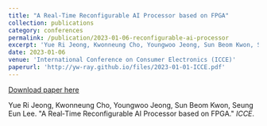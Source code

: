 ```yaml
---
title: "A Real‑Time Reconfigurable AI Processor based on FPGA"
collection: publications
category: conferences
permalink: /publication/2023-01-06-reconfigurable-ai-processor
excerpt: 'Yue Ri Jeong, Kwonneung Cho, Youngwoo Jeong, Sun Beom Kwon, Seung Eun Lee. &quot;A Real‑Time Reconfigurable AI Processor based on FPGA.&quot; <i>ICCE</i>.'
date: 2023-01-06
venue: 'International Conference on Consumer Electronics (ICCE)'
paperurl: 'http://yw-ray.github.io/files/2023-01-01-ICCE.pdf'
---
```


<a href='http://yw-ray.github.io/files/2023-01-01-ICCE.pdf'>Download paper here</a>

Yue Ri Jeong, Kwonneung Cho, Youngwoo Jeong, Sun Beom Kwon, Seung Eun Lee. &quot;A Real‑Time Reconfigurable AI Processor based on FPGA.&quot; <i>ICCE</i>.
